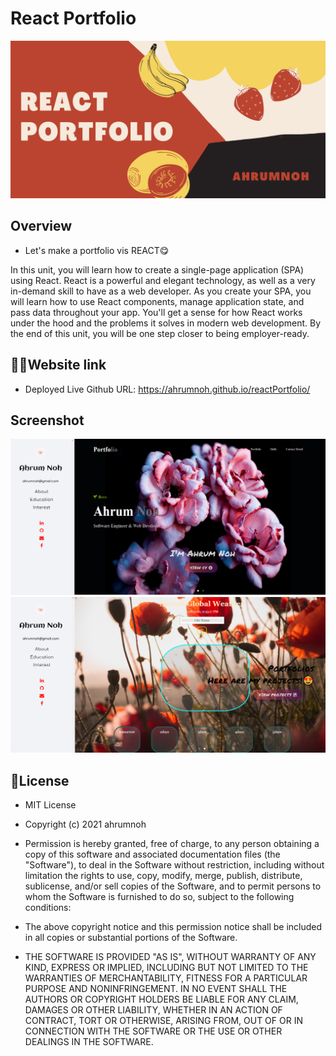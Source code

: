 # React Portfolio

![React Portfolio Ahrum Noh](https://github.com/ahrumnoh/reactPortfolio/blob/main/image/REACT%20Portfolio.jpg?raw=true)


  ## Overview
  * Let's make a portfolio vis REACT😋

  <p> In this unit, you will learn how to create a single-page application (SPA) using React. React is a powerful and elegant technology, as well as a very in-demand skill to have as a web developer. As you create your SPA, you will learn how to use React components, manage application state, and pass data throughout your app. You'll get a sense for how React works under the hood and the problems it solves in modern web development. By the end of this unit, you will be one step closer to being employer-ready.</p>
  
 

 ## 👨‍🦯Website link ##

   * Deployed Live Github URL: https://ahrumnoh.github.io/reactPortfolio/
  ## Screenshot
  ![Mainpage](https://github.com/ahrumnoh/reactPortfolio/blob/main/image/Screenshot%20(117).png?raw=true)
  ![Mainpage 2](https://github.com/ahrumnoh/reactPortfolio/blob/main/image/Screenshot.png?raw=true)

  

  ## 🚩License

*   MIT License

* Copyright (c) 2021 ahrumnoh

* Permission is hereby granted, free of charge, to any person obtaining a copy
of this software and associated documentation files (the "Software"), to deal
in the Software without restriction, including without limitation the rights
to use, copy, modify, merge, publish, distribute, sublicense, and/or sell
copies of the Software, and to permit persons to whom the Software is
furnished to do so, subject to the following conditions:

* The above copyright notice and this permission notice shall be included in all
copies or substantial portions of the Software.

* THE SOFTWARE IS PROVIDED "AS IS", WITHOUT WARRANTY OF ANY KIND, EXPRESS OR
IMPLIED, INCLUDING BUT NOT LIMITED TO THE WARRANTIES OF MERCHANTABILITY,
FITNESS FOR A PARTICULAR PURPOSE AND NONINFRINGEMENT. IN NO EVENT SHALL THE
AUTHORS OR COPYRIGHT HOLDERS BE LIABLE FOR ANY CLAIM, DAMAGES OR OTHER
LIABILITY, WHETHER IN AN ACTION OF CONTRACT, TORT OR OTHERWISE, ARISING FROM,
OUT OF OR IN CONNECTION WITH THE SOFTWARE OR THE USE OR OTHER DEALINGS IN THE
SOFTWARE.

